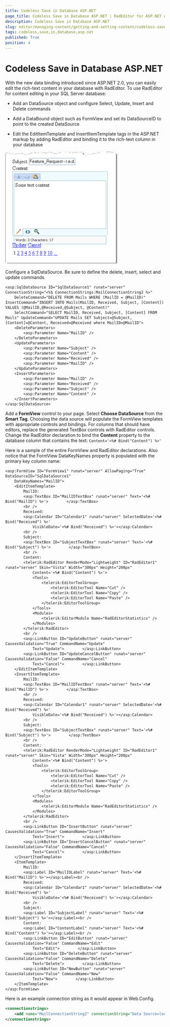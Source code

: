 ```yaml
---
title: Codeless Save in Database ASP.NET
page_title: Codeless Save in Database ASP.NET | RadEditor for ASP.NET AJAX Documentation
description: Codeless Save in Database ASP.NET
slug: editor/managing-content/getting-and-setting-content/codeless-save-in-database-asp.net
tags: codeless,save,in,database,asp.net
published: True
position: 4
---
```


# Codeless Save in Database ASP.NET

With the new data binding introduced since ASP.NET 2.0, you can easily edit the rich-text content in your database with RadEditor. To use RadEditor for content editing in your SQL Server database:

* Add an DataSource object and configure Select, Update, Insert and Delete commands

* Add a DataBound object such as FormView and set its DataSourceID to point to the created DataSource

* Edit the EditItemTemplate and InsertItemTemplate tags in the ASP.NET markup by adding RadEditor and binding it to the rich-text column in your database

![](images/editor-gettingsettingcontent004.png)

Configure a SqlDataSource. Be sure to define the delete, insert, select and update commands.

````ASP.NET
<asp:SqlDataSource ID="SqlDataSource1" runat="server" ConnectionString="<%$ ConnectionStrings:MailConnectionString2 %>"
	DeleteCommand="DELETE FROM Mails WHERE (MailID = @MailID)" InsertCommand="INSERT INTO Mails(MailID, Received, Subject, [Content]) VALUES (@MailID,@Received,@Subject, @Content)"
	SelectCommand="SELECT MailID, Received, Subject, [Content] FROM Mails" UpdateCommand="UPDATE Mails SET Subject=@Subject, [Content]=@Content, Received=@Received where MailID=@MailID">
	<DeleteParameters>
		<asp:Parameter Name="MailID" />
	</DeleteParameters>
	<UpdateParameters>
		<asp:Parameter Name="Subject" />
		<asp:Parameter Name="Content" />
		<asp:Parameter Name="Received" />
		<asp:Parameter Name="MailID" />
	</UpdateParameters>
	<InsertParameters>
		<asp:Parameter Name="MailID" />
		<asp:Parameter Name="Received" />
		<asp:Parameter Name="Subject" />
		<asp:Parameter Name="Content" />
	</InsertParameters>
</asp:SqlDataSource>
````

Add a **FormView** control to your page. Select **Choose DataSource** from the **Smart Tag**. Choosing the data source will populate the FormView templates with appropriate controls and bindings. For columns that should have editors, replace the generated TextBox controls with RadEditor controls. Change the RadEditor declaration to bind the **Content** property to the database column that contains the text: `Content='<%# Bind("Content") %>'`

Here is a sample of the entire FormView and RadEditor declarations. Also notice that the FormView DataKeyNames property is populated with the primary key column name:

````ASP.NET
<asp:FormView ID="FormView1" runat="server" AllowPaging="True" DataSourceID="SqlDataSource1"
	DataKeyNames="MailID">
	<EditItemTemplate>
		MailID:
		<asp:TextBox ID="MailIDTextBox" runat="server" Text='<%# Bind("MailID") %>'>        </asp:TextBox>
		<br />
		Received:
		<asp:Calendar ID="Calendar1" runat="server" SelectedDate='<%# Bind("Received") %>'
			VisibleDate='<%# Bind("Received") %>'></asp:Calendar>
		<br />
		Subject:
		<asp:TextBox ID="SubjectTextBox" runat="server" Text='<%# Bind("Subject") %>'>        </asp:TextBox>
		<br />
		Content:
		<telerik:RadEditor RenderMode="Lightweight" ID="RadEditor1" runat="server" Skin="Vista" Width="300px" Height="200px"
			Content='<%# Bind("Content") %>'>
			<Tools>
				<telerik:EditorToolGroup>
					<telerik:EditorTool Name="Cut" />
					<telerik:EditorTool Name="Copy" />
					<telerik:EditorTool Name="Paste" />
				</telerik:EditorToolGroup>
			</Tools>
			<Modules>
				<telerik:EditorModule Name="RadEditorStatistics" />
			</Modules>
		</telerik:RadEditor>
		<br />
		<asp:LinkButton ID="UpdateButton" runat="server" CausesValidation="True" CommandName="Update"
			Text="Update">        </asp:LinkButton>
		<asp:LinkButton ID="UpdateCancelButton" runat="server" CausesValidation="False" CommandName="Cancel"
			Text="Cancel">        </asp:LinkButton>
	</EditItemTemplate>
	<InsertItemTemplate>
		MailID:
		<asp:TextBox ID="MailIDTextBox" runat="server" Text='<%# Bind("MailID") %>'>        </asp:TextBox>
		<br />
		Received:
		<asp:Calendar ID="Calendar1" runat="server" SelectedDate='<%# Bind("Received") %>'
			VisibleDate='<%# Bind("Received") %>'></asp:Calendar>
		<br />
		Subject:
		<asp:TextBox ID="SubjectTextBox" runat="server" Text='<%# Bind("Subject") %>'>        </asp:TextBox>
		<br />
		Content:
		<telerik:RadEditor RenderMode="Lightweight" ID="RadEditor1" runat="server" Skin="Vista" Width="300px" Height="200px"
			Content='<%# Bind("Content") %>'>
			<Tools>
				<telerik:EditorToolGroup>
					<telerik:EditorTool Name="Cut" />
					<telerik:EditorTool Name="Copy" />
					<telerik:EditorTool Name="Paste" />
				</telerik:EditorToolGroup>
			</Tools>
			<Modules>
				<telerik:EditorModule Name="RadEditorStatistics" />
			</Modules>
		</telerik:RadEditor>
		<br />
		<asp:LinkButton ID="InsertButton" runat="server" CausesValidation="True" CommandName="Insert"
			Text="Insert">        </asp:LinkButton>
		<asp:LinkButton ID="InsertCancelButton" runat="server" CausesValidation="False" CommandName="Cancel"
			Text="Cancel">        </asp:LinkButton>
	</InsertItemTemplate>
	<ItemTemplate>
		MailID:
		<asp:Label ID="MailIDLabel" runat="server" Text='<%# Bind("MailID") %>'></asp:Label><br />
		Received:
		<asp:Calendar ID="Calendar1" runat="server" SelectedDate='<%# Bind("Received") %>'
			VisibleDate='<%# Bind("Received") %>'></asp:Calendar>
		<br />
		Subject:
		<asp:Label ID="SubjectLabel" runat="server" Text='<%# Bind("Subject") %>'></asp:Label><br />
		Content:
		<asp:Label ID="ContentLabel" runat="server" Text='<%# Bind("Content") %>'></asp:Label><br />
		<asp:LinkButton ID="EditButton" runat="server" CausesValidation="False" CommandName="Edit"
			Text="Edit">        </asp:LinkButton>
		<asp:LinkButton ID="DeleteButton" runat="server" CausesValidation="False" CommandName="Delete"
			Text="Delete">        </asp:LinkButton>
		<asp:LinkButton ID="NewButton" runat="server" CausesValidation="False" CommandName="New"
			Text="New">        </asp:LinkButton>
	</ItemTemplate>
</asp:FormView>
````

Here is an example connection string as it would appear in Web.Config.

````XML
<connectionstrings>    
	<add name="MailConnectionString2" connectionString="Data Source=localhost; Initial Catalog=Mail; Integrated Security=True" providerName="System.Data.SqlClient" />
</connectionstrings>
````


